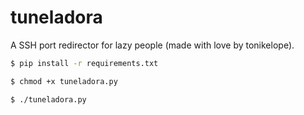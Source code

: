 # tuneladora
A SSH port redirector for lazy people (made with love by tonikelope).

```bash
$ pip install -r requirements.txt

$ chmod +x tuneladora.py

$ ./tuneladora.py

```